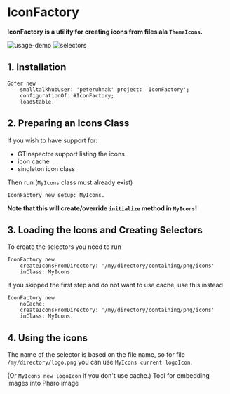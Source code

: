 # IconFactory

**IconFactory is a utility for creating icons from files ala `ThemeIcons`.**

![usage-demo](https://dl.dropboxusercontent.com/u/83977405/IconFactory/playground-demo.png)
![selectors](https://dl.dropboxusercontent.com/u/83977405/IconFactory/selectors.png)

## 1. Installation

<pre><code>Gofer new
	smalltalkhubUser: 'peteruhnak' project: 'IconFactory';
	configurationOf: #IconFactory;
	loadStable.
</code></pre>

## 2. Preparing an Icons Class
If you wish to have support for:

  - GTInspector support listing the icons
  - icon cache
  - singleton icon class

Then run (`MyIcons` class must already exist)

<pre><code>IconFactory new setup: MyIcons.
</code></pre>

**Note that this will create/override `initialize` method in `MyIcons`!**

## 3. Loading the Icons and Creating Selectors

To create the selectors you need to run

<pre><code>IconFactory new
	createIconsFromDirectory: '/my/directory/containing/png/icons'
	inClass: MyIcons.
</code></pre>

If you skipped the first step and do not want to use cache, use this instead

<pre><code>IconFactory new
	noCache;
	createIconsFromDirectory: '/my/directory/containing/png/icons'
	inClass: MyIcons.
</code></pre>

## 4. Using the icons

The name of the selector is based on the file name, so for file `/my/directory/logo.png`  you can use `MyIcons current logoIcon`.

(Or `MyIcons new logoIcon` if you don't use cache.)
Tool for embedding images into Pharo image
